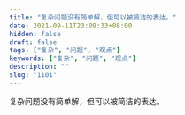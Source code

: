 ```yaml
---
title: "复杂问题没有简单解，但可以被简洁的表达。"
date: 2021-09-11T23:09:33+08:00
hidden: false
draft: false
tags: ["复杂", "问题", "观点"]
keywords: ["复杂", "问题", "观点"]
description: ""
slug: "1101"
---
```


复杂问题没有简单解，但可以被简洁的表达。